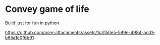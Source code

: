 # Convey game of life

Build just for fun in python

https://github.com/user-attachments/assets/1c3150e5-589e-4984-acd1-b65a1e0f6b91

